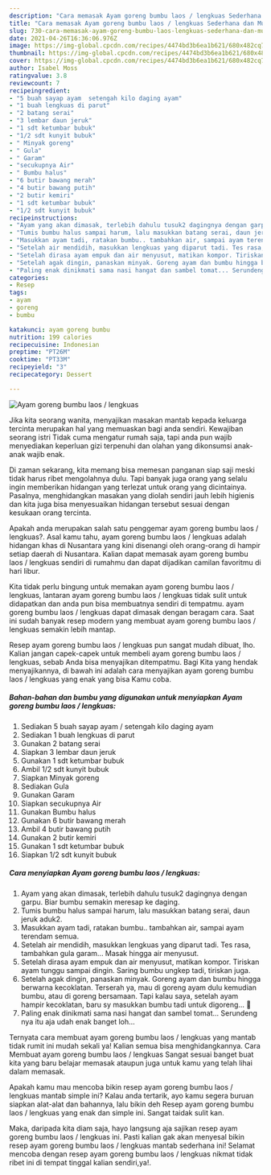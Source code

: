 ```yaml
---
description: "Cara memasak Ayam goreng bumbu laos / lengkuas Sederhana dan Mudah Dibuat"
title: "Cara memasak Ayam goreng bumbu laos / lengkuas Sederhana dan Mudah Dibuat"
slug: 730-cara-memasak-ayam-goreng-bumbu-laos-lengkuas-sederhana-dan-mudah-dibuat
date: 2021-04-26T16:36:06.976Z
image: https://img-global.cpcdn.com/recipes/4474bd3b6ea1b621/680x482cq70/ayam-goreng-bumbu-laos-lengkuas-foto-resep-utama.jpg
thumbnail: https://img-global.cpcdn.com/recipes/4474bd3b6ea1b621/680x482cq70/ayam-goreng-bumbu-laos-lengkuas-foto-resep-utama.jpg
cover: https://img-global.cpcdn.com/recipes/4474bd3b6ea1b621/680x482cq70/ayam-goreng-bumbu-laos-lengkuas-foto-resep-utama.jpg
author: Isabel Moss
ratingvalue: 3.8
reviewcount: 7
recipeingredient:
- "5 buah sayap ayam  setengah kilo daging ayam"
- "1 buah lengkuas di parut"
- "2 batang serai"
- "3 lembar daun jeruk"
- "1 sdt ketumbar bubuk"
- "1/2 sdt kunyit bubuk"
- " Minyak goreng"
- " Gula"
- " Garam"
- "secukupnya Air"
- " Bumbu halus"
- "6 butir bawang merah"
- "4 butir bawang putih"
- "2 butir kemiri"
- "1 sdt ketumbar bubuk"
- "1/2 sdt kunyit bubuk"
recipeinstructions:
- "Ayam yang akan dimasak, terlebih dahulu tusuk2 dagingnya dengan garpu. Biar bumbu semakin meresap ke daging."
- "Tumis bumbu halus sampai harum, lalu masukkan batang serai, daun jeruk aduk2."
- "Masukkan ayam tadi, ratakan bumbu.. tambahkan air, sampai ayam terendam semua."
- "Setelah air mendidih, masukkan lengkuas yang diparut tadi. Tes rasa, tambahkan gula garam... Masak hingga air menyusut."
- "Setelah dirasa ayam empuk dan air menyusut, matikan kompor. Tiriskan ayam tunggu sampai dingin. Saring bumbu ungkep tadi, tiriskan juga."
- "Setelah agak dingin, panaskan minyak. Goreng ayam dan bumbu hingga berwarna kecoklatan. Terserah ya, mau di goreng ayam dulu kemudian bumbu, atau di goreng bersamaan. Tapi kalau saya, setelah ayam hampir kecoklatan, baru sy masukkan bumbu tadi untuk digoreng... 🤭"
- "Paling enak dinikmati sama nasi hangat dan sambel tomat... Serundeng nya itu aja udah enak banget loh..."
categories:
- Resep
tags:
- ayam
- goreng
- bumbu

katakunci: ayam goreng bumbu 
nutrition: 199 calories
recipecuisine: Indonesian
preptime: "PT26M"
cooktime: "PT33M"
recipeyield: "3"
recipecategory: Dessert

---
```



![Ayam goreng bumbu laos / lengkuas](https://img-global.cpcdn.com/recipes/4474bd3b6ea1b621/680x482cq70/ayam-goreng-bumbu-laos-lengkuas-foto-resep-utama.jpg)

Jika kita seorang wanita, menyajikan masakan mantab kepada keluarga tercinta merupakan hal yang memuaskan bagi anda sendiri. Kewajiban seorang istri Tidak cuma mengatur rumah saja, tapi anda pun wajib menyediakan keperluan gizi terpenuhi dan olahan yang dikonsumsi anak-anak wajib enak.

Di zaman  sekarang, kita memang bisa memesan panganan siap saji meski tidak harus ribet mengolahnya dulu. Tapi banyak juga orang yang selalu ingin memberikan hidangan yang terlezat untuk orang yang dicintainya. Pasalnya, menghidangkan masakan yang diolah sendiri jauh lebih higienis dan kita juga bisa menyesuaikan hidangan tersebut sesuai dengan kesukaan orang tercinta. 



Apakah anda merupakan salah satu penggemar ayam goreng bumbu laos / lengkuas?. Asal kamu tahu, ayam goreng bumbu laos / lengkuas adalah hidangan khas di Nusantara yang kini disenangi oleh orang-orang di hampir setiap daerah di Nusantara. Kalian dapat memasak ayam goreng bumbu laos / lengkuas sendiri di rumahmu dan dapat dijadikan camilan favoritmu di hari libur.

Kita tidak perlu bingung untuk memakan ayam goreng bumbu laos / lengkuas, lantaran ayam goreng bumbu laos / lengkuas tidak sulit untuk didapatkan dan anda pun bisa membuatnya sendiri di tempatmu. ayam goreng bumbu laos / lengkuas dapat dimasak dengan beragam cara. Saat ini sudah banyak resep modern yang membuat ayam goreng bumbu laos / lengkuas semakin lebih mantap.

Resep ayam goreng bumbu laos / lengkuas pun sangat mudah dibuat, lho. Kalian jangan capek-capek untuk membeli ayam goreng bumbu laos / lengkuas, sebab Anda bisa menyajikan ditempatmu. Bagi Kita yang hendak menyajikannya, di bawah ini adalah cara menyajikan ayam goreng bumbu laos / lengkuas yang enak yang bisa Kamu coba.

<!--inarticleads1-->

##### Bahan-bahan dan bumbu yang digunakan untuk menyiapkan Ayam goreng bumbu laos / lengkuas:

1. Sediakan 5 buah sayap ayam / setengah kilo daging ayam
1. Sediakan 1 buah lengkuas di parut
1. Gunakan 2 batang serai
1. Siapkan 3 lembar daun jeruk
1. Gunakan 1 sdt ketumbar bubuk
1. Ambil 1/2 sdt kunyit bubuk
1. Siapkan  Minyak goreng
1. Sediakan  Gula
1. Gunakan  Garam
1. Siapkan secukupnya Air
1. Gunakan  Bumbu halus
1. Gunakan 6 butir bawang merah
1. Ambil 4 butir bawang putih
1. Gunakan 2 butir kemiri
1. Gunakan 1 sdt ketumbar bubuk
1. Siapkan 1/2 sdt kunyit bubuk




<!--inarticleads2-->

##### Cara menyiapkan Ayam goreng bumbu laos / lengkuas:

1. Ayam yang akan dimasak, terlebih dahulu tusuk2 dagingnya dengan garpu. Biar bumbu semakin meresap ke daging.
1. Tumis bumbu halus sampai harum, lalu masukkan batang serai, daun jeruk aduk2.
1. Masukkan ayam tadi, ratakan bumbu.. tambahkan air, sampai ayam terendam semua.
1. Setelah air mendidih, masukkan lengkuas yang diparut tadi. Tes rasa, tambahkan gula garam... Masak hingga air menyusut.
1. Setelah dirasa ayam empuk dan air menyusut, matikan kompor. Tiriskan ayam tunggu sampai dingin. Saring bumbu ungkep tadi, tiriskan juga.
1. Setelah agak dingin, panaskan minyak. Goreng ayam dan bumbu hingga berwarna kecoklatan. Terserah ya, mau di goreng ayam dulu kemudian bumbu, atau di goreng bersamaan. Tapi kalau saya, setelah ayam hampir kecoklatan, baru sy masukkan bumbu tadi untuk digoreng... 🤭
1. Paling enak dinikmati sama nasi hangat dan sambel tomat... Serundeng nya itu aja udah enak banget loh...




Ternyata cara membuat ayam goreng bumbu laos / lengkuas yang mantab tidak rumit ini mudah sekali ya! Kalian semua bisa menghidangkannya. Cara Membuat ayam goreng bumbu laos / lengkuas Sangat sesuai banget buat kita yang baru belajar memasak ataupun juga untuk kamu yang telah lihai dalam memasak.

Apakah kamu mau mencoba bikin resep ayam goreng bumbu laos / lengkuas mantab simple ini? Kalau anda tertarik, ayo kamu segera buruan siapkan alat-alat dan bahannya, lalu bikin deh Resep ayam goreng bumbu laos / lengkuas yang enak dan simple ini. Sangat taidak sulit kan. 

Maka, daripada kita diam saja, hayo langsung aja sajikan resep ayam goreng bumbu laos / lengkuas ini. Pasti kalian gak akan menyesal bikin resep ayam goreng bumbu laos / lengkuas mantab sederhana ini! Selamat mencoba dengan resep ayam goreng bumbu laos / lengkuas nikmat tidak ribet ini di tempat tinggal kalian sendiri,ya!.

